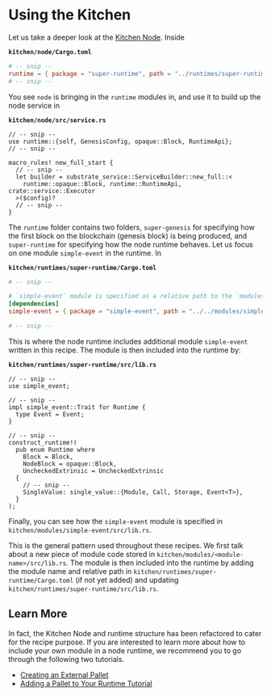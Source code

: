 # Using the Kitchen

Let us take a deeper look at the [Kitchen Node](https://github.com/substrate-developer-hub/recipes/tree/master/kitchen/node). Inside

**`kitchen/node/Cargo.toml`**

```TOML
# -- snip --
runtime = { package = "super-runtime", path = "../runtimes/super-runtime" }
# -- snip --
```

You see `node` is bringing in the `runtime` modules in, and use it to build up the node service in

**`kitchen/node/src/service.rs`**

```rust, ignore
// -- snip --
use runtime::{self, GenesisConfig, opaque::Block, RuntimeApi};
// -- snip --

macro_rules! new_full_start {
  // -- snip --
  let builder = substrate_service::ServiceBuilder::new_full::<
    runtime::opaque::Block, runtime::RuntimeApi, crate::service::Executor
  >($config)?
  // -- snip --
}
```

The `runtime` folder contains two folders, `super-genesis` for specifying how the first block on the blockchain (genesis block) is being produced, and `super-runtime` for specifying how the node runtime behaves. Let us focus on one module `simple-event` in the runtime. In

**`kitchen/runtimes/super-runtime/Cargo.toml`**

```TOML
# -- snip --

# `simple-event` module is specified as a relative path to the `modules` folder
[dependencies]
simple-event = { package = "simple-event", path = "../../modules/simple-event", default_features = false }

# -- snip --
```

This is where the node runtime includes additional module `simple-event` written in this recipe. The module is then included into the runtime by:

**`kitchen/runtimes/super-runtime/src/lib.rs`**

```rust, ignore
// -- snip --
use simple_event;

// -- snip --
impl simple_event::Trait for Runtime {
  type Event = Event;
}

// -- snip --
construct_runtime!(
  pub enum Runtime where
    Block = Block,
    NodeBlock = opaque::Block,
    UncheckedExtrinsic = UncheckedExtrinsic
  {
    // -- snip --
    SingleValue: single_value::{Module, Call, Storage, Event<T>},
  }
);
```

Finally, you can see how the `simple-event` module is specified in `kitchen/modules/simple-event/src/lib.rs`.

This is the general pattern used throughout these recipes. We first talk about a new piece of module code stored in `kitchen/modules/<module-name>/src/lib.rs`. The module is then included into the runtime by adding the module name and relative path in `kitchen/runtimes/super-runtime/Cargo.toml` (if not yet added) and updating `kitchen/runtimes/super-runtime/src/lib.rs`.

## Learn More

In fact, the Kitchen Node and runtime structure has been refactored to cater for the recipe purpose. If you are interested to learn more about how to include your own module in a node runtime, we recommend you to go through the following two tutorials.

* [Creating an External Pallet](https://substrate.dev/docs/en/next/tutorials/creating-a-runtime-module)
* [Adding a Pallet to Your Runtime Tutorial](https://substrate.dev/docs/en/next/tutorials/adding-a-module-to-your-runtime)
